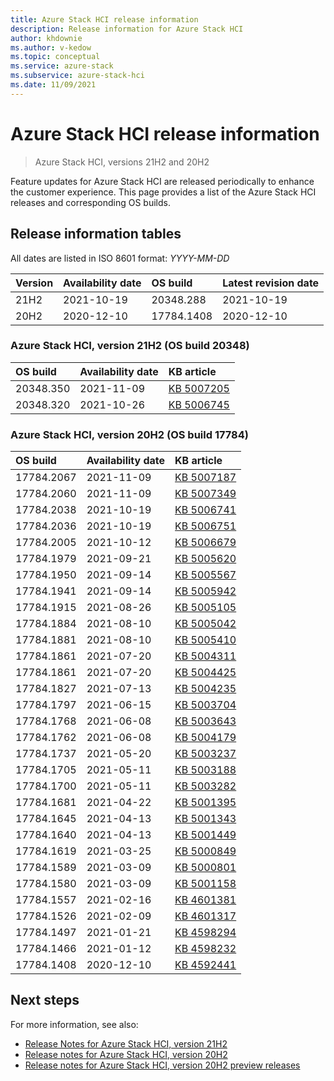```yaml
---
title: Azure Stack HCI release information
description: Release information for Azure Stack HCI
author: khdownie
ms.author: v-kedow
ms.topic: conceptual
ms.service: azure-stack
ms.subservice: azure-stack-hci
ms.date: 11/09/2021
---
```


# Azure Stack HCI release information

> Azure Stack HCI, versions 21H2 and 20H2

Feature updates for Azure Stack HCI are released periodically to enhance the customer experience. This page provides a list of the Azure Stack HCI releases and corresponding OS builds.

## Release information tables

All dates are listed in ISO 8601 format: *YYYY-MM-DD*

| **Version** | **Availability date** | **OS build**      | **Latest revision date** |
|:------------|:----------------------|:------------------|:-------------------------|
| 21H2        | 2021-10-19            | 20348.288         | 2021-10-19               |
| 20H2        | 2020-12-10            | 17784.1408        | 2020-12-10               |

### Azure Stack HCI, version 21H2 (OS build 20348)

| **OS build** | **Availability date** | **KB article**                                           |
|:------------ |:----------------------|:---------------------------------------------------------|
| 20348.350    | 2021-11-09            | [KB 5007205](https://support.microsoft.com/topic/a54d80e0-b1af-493e-9981-d4597a166119) |
| 20348.320    | 2021-10-26            | [KB 5006745](https://support.microsoft.com/topic/572c595a-aff6-4976-a961-07aafb257973) |

### Azure Stack HCI, version 20H2 (OS build 17784)

| **OS build** | **Availability date** | **KB article**                                           |
|:------------ |:----------------------|:---------------------------------------------------------|
| 17784.2067   | 2021-11-09            | [KB 5007187](https://support.microsoft.com/topic/november-09-2021-security-update-kb5007187-94e2ce51-339e-4802-8a35-561c9a384e99) |
| 17784.2060   | 2021-11-09            | [KB 5007349](https://support.microsoft.com/topic/november-09-2021-servicing-stack-update-kb5007349-c080ffd6-7f9f-4e44-abce-da0e58927ee2) |
| 17784.2038   | 2021-10-19            | [KB 5006741](https://support.microsoft.com/topic/october-19-2021-preview-update-kb5006741-cb2e6fc3-e92d-4168-b1ce-186443c2510a) |
| 17784.2036   | 2021-10-19            | [KB 5006751](https://support.microsoft.com/topic/october-19-2021-servicing-stack-update-kb5006751-349c013e-959d-42bc-90c5-cac95ebfbec5) |
| 17784.2005   | 2021-10-12            | [KB 5006679](https://support.microsoft.com/topic/october-12-2021-security-update-kb5006679-4d659940-f2f6-4737-b6ee-066f30ec3158) |
| 17784.1979   | 2021-09-21            | [KB 5005620](https://support.microsoft.com/topic/september-21-2021-preview-update-kb5005620-142e239e-4f10-43f1-a37c-dab3cfec02ca) |
| 17784.1950   | 2021-09-14            | [KB 5005567](https://support.microsoft.com/topic/september-14-2021-security-update-kb5005567-a7292cdd-28ee-444c-8f97-a6111e141c23) |
| 17784.1941   | 2021-09-14            | [KB 5005942](https://support.microsoft.com/topic/september-14-2021-servicing-stack-update-kb5005942-b72ef59e-c408-40d5-a218-1d87a72704a9) |
| 17784.1915   | 2021-08-26            | [KB 5005105](https://support.microsoft.com/topic/august-26-2021-preview-update-kb5005105-e3dd4e23-36d9-4955-beb8-2ce514f1af93) |
| 17784.1884   | 2021-08-10            | [KB 5005042](https://support.microsoft.com/topic/august-10-2021-security-update-kb5005042-daf295df-5e7a-4ce8-b595-602a180e6f26) |
| 17784.1881   | 2021-08-10            | [KB 5005410](https://support.microsoft.com/topic/august-10-2021-servicing-stack-update-kb5005410-44eefac5-b8d3-41ec-b2dc-e80fb237edd9) |
| 17784.1861   | 2021-07-20            | [KB 5004311](https://support.microsoft.com/topic/july-20-2021-preview-update-kb5004311-ec39e0d2-8bcb-4130-81d6-db90725a4fa5) |
| 17784.1861   | 2021-07-20            | [KB 5004425](https://support.microsoft.com/topic/july-20-2021-servicing-stack-update-kb5004425-d6e2e991-eaf0-48d1-a564-1c9324a20b3d) |
| 17784.1827   | 2021-07-13            | [KB 5004235](https://support.microsoft.com/topic/july-13-2021-security-update-kb5004235-91921472-fda2-4608-9211-5d22d04b4b1f) |
| 17784.1797   | 2021-06-15            | [KB 5003704](https://support.microsoft.com/topic/june-15-2021-preview-update-kb5003704-85aa4f17-c529-435c-ac10-5cf4d43dede0) |
| 17784.1768   | 2021-06-08            | [KB 5003643](https://support.microsoft.com/topic/june-08-2021-security-update-kb5003643-5a4dcf99-a4fa-4326-b971-6817bf683959) |
| 17784.1762   | 2021-06-08            | [KB 5004179](https://support.microsoft.com/topic/june-08-2021-servicing-stack-update-kb5004179-54882195-7583-45f3-a9da-520e4f8aa1db) |
| 17784.1737   | 2021-05-20            | [KB 5003237](https://support.microsoft.com/topic/may-18-2021-preview-update-kb5003237-0c870dc9-a599-4a69-b0d2-2e635c6c219c) |
| 17784.1705   | 2021-05-11            | [KB 5003188](https://support.microsoft.com/topic/may-11-2021-security-update-kb5003188-483561eb-1787-40eb-9e30-c3840b271b27) |
| 17784.1700   | 2021-05-11            | [KB 5003282](https://support.microsoft.com/topic/may-11-2021-servicing-stack-update-kb5003282-ffff52a9-29c1-483c-b62b-7e3dd09df7b2) |
| 17784.1681   | 2021-04-22            | [KB 5001395](https://support.microsoft.com/topic/april-22-2021-preview-update-kb5001395-bbe00965-16aa-402a-93ac-41402c940dd3) |
| 17784.1645   | 2021-04-13            | [KB 5001343](https://support.microsoft.com/topic/april-13-2021-security-update-kb5001343-98522cc2-0cba-4267-a845-bda1e56ac85b) |
| 17784.1640   | 2021-04-13            | [KB 5001449](https://support.microsoft.com/topic/april-13-2021-servicing-stack-update-kb5001449-4f68e71f-8c81-4943-99ec-edac4f95884a) |
| 17784.1619   | 2021-03-25            | [KB 5000849](https://support.microsoft.com/topic/march-16-2021-preview-update-kb5000849-3a1fd173-bf57-4194-83bd-d875624b13c6) |
| 17784.1589   | 2021-03-09            | [KB 5000801](https://support.microsoft.com/topic/march-9-2021-security-update-kb5000801-4f5cda2b-f074-4fa3-b1e2-882336da9951) |
| 17784.1580   | 2021-03-09            | [KB 5001158](https://support.microsoft.com/topic/march-9-2021-servicing-stack-update-kb5001158-209a0286-f6b2-41cb-8bfb-5d85deac8993) |
| 17784.1557   | 2021-02-16            | [KB 4601381](https://support.microsoft.com/topic/february-16-2021-preview-update-kb4601381-f6fd8531-1754-d9c7-559d-0158f8cafa28) |
| 17784.1526   | 2021-02-09            | [KB 4601317](https://support.microsoft.com/topic/february-9-2021-preview-update-kb4601317-3b0853af-ff64-4f7d-0c8b-49cb226c7ac2) |
| 17784.1497   | 2021-01-21            | [KB 4598294](https://support.microsoft.com/topic/january-21-2021-preview-update-kb4598294-cc405eaa-41e5-f8fb-cf3b-dd5357135f17) |
| 17784.1466   | 2021-01-12            | [KB 4598232](https://support.microsoft.com/help/4598232/january-12-2021-security-update-kb4598232) |
| 17784.1408   | 2020-12-10            | [KB 4592441](https://support.microsoft.com/topic/december-8-2020-security-update-kb4592441-81a1f99c-717f-7cd6-b9d4-76d88206634d) |

## Next steps

For more information, see also:

- [Release Notes for Azure Stack HCI, version 21H2](https://support.microsoft.com/topic/release-notes-for-azure-stack-hci-version-21h2-5c5e6adf-e006-4a29-be22-f6faeff90173)
- [Release notes for Azure Stack HCI, version 20H2](https://support.microsoft.com/help/4595086/)
- [Release notes for Azure Stack HCI, version 20H2 preview releases](preview-release-notes.md)
